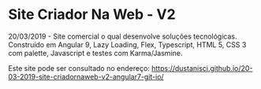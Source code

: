 # Site Criador Na Web - V2 
20/03/2019 - Site comercial o qual desenvolve soluções tecnológicas. Construído em Angular 9, Lazy Loading, Flex, Typescript, HTML 5, CSS 3 com palette, Javascript e testes com Karma/Jasmine.  

Este site pode ser consultado no endereço: https://dustanisci.github.io/20-03-2019-site-criadornaweb-v2-angular7-git-io/
